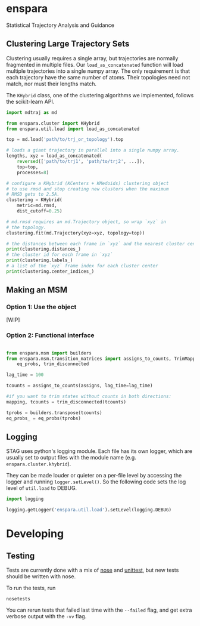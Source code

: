 # enspara
Statistical Trajectory Analysis and Guidance

## Clustering Large Trajectory Sets

Clustering usually requires a single array, but trajectories are normally fragmented in multiple files. Our `load_as_concatenated` function will load multiple trajectories into a single numpy array. The only requirement is that each trajectory have the same number of atoms. Their topologies need not match, nor must their lengths match.

The `KHybrid` class, one of the clustering algorithms we implemented, follows the scikit-learn API.

```python
import mdtraj as md

from enspara.cluster import KHybrid
from enspara.util.load import load_as_concatenated

top = md.load('path/to/trj_or_topology').top

# loads a giant trajectory in parallel into a single numpy array.
lengths, xyz = load_as_concatenated(
    reversed(['path/to/trj1', 'path/to/trj2', ...]),
    top=top,
    processes=8)

# configure a KHybrid (KCenters + KMedoids) clustering object
# to use rmsd and stop creating new clusters when the maximum
# RMSD gets to 2.5A.
clustering = KHybrid(
    metric=md.rmsd,
    dist_cutoff=0.25)

# md.rmsd requires an md.Trajectory object, so wrap `xyz` in
# the topology.
clustering.fit(md.Trajectory(xyz=xyz, topology=top))

# the distances between each frame in `xyz` and the nearest cluster center
print(clustering.distances_)
# the cluster id for each frame in `xyz`
print(clustering.labels_)
# a list of the `xyz` frame index for each cluster center
print(clustering.center_indices_)
```

## Making an MSM

### Option 1: Use the object

[WIP]

### Option 2: Functional interface

```python

from enspara.msm import builders
from enspara.msm.transition_matrices import assigns_to_counts, TrimMapping, \
    eq_probs, trim_disconnected

lag_time = 100

tcounts = assigns_to_counts(assigns, lag_time=lag_time)

#if you want to trim states without counts in both directions:
mapping, tcounts = trim_disconnected(tcounts)

tprobs = builders.transpose(tcounts)
eq_probs_ = eq_probs(tprobs)
```

## Logging

STAG uses python's logging module. Each file has its own logger, which are
usually set to output files with the module name (e.g. `enspara.cluster.khybrid`).

They can be made louder or quieter on a per-file level by accessing the
logger and running `logger.setLevel()`. So the following code sets the log
level of `util.load` to DEBUG.

```python
import logging

logging.getLogger('enspara.util.load').setLevel(logging.DEBUG)
```

# Developing

## Testing

Tests are currently done with a mix of [nose](https://nose.readthedocs.io) and [unittest](https://docs.python.org/2/library/unittest.html), but new tests should be written with nose.

To run the tests, run

```
nosetests
```

You can rerun tests that failed last time with the `--failed` flag, and get extra verbose output with the `-vv` flag.
